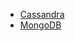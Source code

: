 - [Cassandra](https://github.com/carlodrift/cours-nosql/tree/main/cassandra)
- [MongoDB](https://github.com/carlodrift/cours-nosql/tree/main/mongodb)